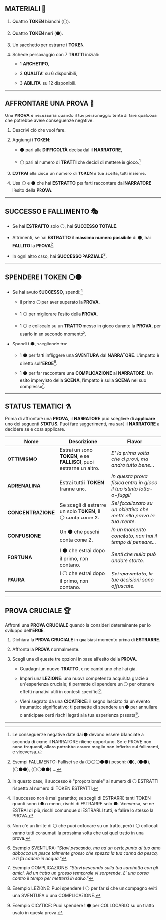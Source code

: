 

## MATERIALI 🎒


1. Quattro **TOKEN** bianchi (⚪).
    
2. Quattro **TOKEN** neri (⚫).
    
3. Un sacchetto per estrarre i **TOKEN**.
    
4. Schede personaggio con 7 **TRATTI** iniziali: 
     
	- 1 **ARCHETIPO**,
	    
	- 3 **QUALITA'** su 6 disponibili, 
	    
	- 3 **ABILITA'** su 12 disponibili.
    

---

## AFFRONTARE UNA PROVA 🎯

Una **PROVA** è necessaria quando il tuo personaggio tenta di fare qualcosa che potrebbe avere conseguenze negative.

1. Descrivi ciò che vuoi fare.
    
2. Aggiungi i **TOKEN**:
     
    - ⚫ pari alla **DIFFICOLTÀ** decisa dal il **NARRATORE**, 
        
    - ⚪ pari al numero di **TRATTI** che decidi di mettere in gioco.[^1]
    
3. **ESTRAI** alla cieca un numero di **TOKEN** a tua scelta, tutti insieme.
    
4. Usa ⚪ e ⚫ che hai **ESTRATTO** per farti raccontare dal **NARRATORE** l’esito della **PROVA**.
    

---

## SUCCESSO E FALLIMENTO 🎭


- Se hai **ESTRATTO** solo ⚪, hai **SUCCESSO TOTALE**.
    
- Altrimenti, se hai **ESTRATTO** il **massimo numero possibile** di ⚫, hai **FALLITO** la **PROVA**[^2].
    
- In ogni altro caso, hai **SUCCESSO PARZIALE**[^3].
    

---

## SPENDERE I TOKEN ⚪⚫


* Se hai avuto **SUCCESSO**, spendi:[^4]
    
    - il primo ⚪ per aver superato la **PROVA**.
        
    * 1 ⚪ per migliorare l’esito della **PROVA**.
        
	* 1 ⚪ e collocalo su un **TRATTO** messo in gioco durante la **PROVA**, per usarlo in un secondo momento[^5].
	  
* Spendi i ⚫, scegliendo tra: 
    
	* 1 ⚫ per farti infliggere una **SVENTURA** dal **NARRATORE**. L'impatto è diretto sull'**EROE**[^6]. 
	    
	* 1 ⚫ per far raccontare una **COMPLICAZIONE** al **NARRATORE**. Un esito imprevisto della **SCENA**, l'impatto è sulla **SCENA** nel suo complesso[^7].
    

---

## STATUS TEMATICI ⚗️


Prima di affrontare una **PROVA**, il **NARRATORE** può scegliere di **applicare** uno dei seguenti **STATUS**. Puoi fare suggerimenti, ma sarà il **NARRATORE** a decidere se e cosa applicare.

| Nome               | Descrizione                                                          | Flavor                                                                    |
| ------------------ | -------------------------------------------------------------------- | ------------------------------------------------------------------------- |
| **OTTIMISMO**      | Estrai un sono **TOKEN**, e se **FALLISCI**, puoi estrarne un altro. | *E' la prima volta che ci provi, ma andrà tutto bene...*                  |
| **ADRENALINA**     | Estrai tutti i **TOKEN** tranne uno.                                 | *In questa prova fisica entra in gioco il tuo istinto lotta-o-fuggi!*<br> |
| **CONCENTRAZIONE** | Se scegli di estrarre un solo **TOKEN**, il ⚪ conta come 2.          | *Sei focalizzato su un obiettivo che mette alla prova la tua mente.*      |
| **CONFUSIONE**     | Un ⚫ che peschi conta come 2.                                        | *In un momento concitato, non hai il tempo di pensare...*                 |
| **FORTUNA**        | I ⚫ che estrai dopo il primo, non contano.                           | *Senti che nulla può andare storto.*                                      |
| **PAURA**          | I ⚪ che estrai dopo il primo, non contano.                           | *Sei spaventato, le tue decisioni sono offuscate.*                        |

---

## PROVA CRUCIALE 🏆


Affronti una **PROVA CRUCIALE** quando la consideri determinante per lo sviluppo dell'**EROE**. 

1. Dichiara la **PROVA CRUCIALE** in qualsiasi momento prima di **ESTRARRE**.
     
2. Affronta la **PROVA** normalmente.
     
3. Scegli una di queste tre opzioni in base all’esito della **PROVA**.
     
	- Guadagni un nuovo **TRATTO**, o ne cambi uno che hai già.
	    
	- Impari una **LEZIONE**: una nuova competenza acquisita grazie a un'esperienza cruciale; ti permette di spendere un ⚪ per ottenere effetti narrativi utili in contesti specifici[^8].
	    
	- Vieni segnato da una **CICATRICE**: il segno lasciato da un evento traumatico significativo; ti permette di spendere un ⚫ per annullare o anticipare certi rischi legati alla tua esperienza passata[^9].
	  

---

[^1]: Le conseguenze negative date dai ⚫ devono essere bilanciate a seconda di come il NARRATORE ritiene opportuno. Se le PROVE non sono frequenti, allora potrebbe essere meglio non infierire sui fallimenti, e viceversa.

[^2]: Esempi FALLIMENTO: Fallisci se da (⚪⚪⚪⚫⚫) peschi: (⚫), (⚫⚫), (⚪⚫⚫), (⚪⚪⚫⚫) ...

[^3]: In questo caso, il successo è "proporzionale" al numero di ⚪ ESTRATTI rispetto al numero di TOKEN ESTRATTI.

[^4]: Il successo non è mai garantito; se scegli di ESTRARRE tanti TOKEN quanti sono i ⚫ o meno, rischi di ESTRARRE solo ⚫. Viceversa, se ne ESTRAI di più, rischi comunque di ESTRARLI tutti, e fallire lo stesso la PROVA.

[^5]: Non c'è un limite di ⚪ che puoi collocare su un tratto, però i ⚪ collocati vanno tutti consumati la prossima volta che usi quel tratto in una prova.

[^6]: Esempio SVENTURA: *"Stavi pescando, ma ad un certo punto al tuo amo abbocca un pesce talmente grosso che spezza la tua canna da pesca, e ti fa cadere in acqua."*

[^7]: Esempio COMPLICAZIONE: *"Stavi pescando sulla tua barchetta con gli amici. Ad un tratto un grosso temporale vi sorprende. E' una corsa contro il tempo per mettersi in salvo."*
 
[^8]: Esempio LEZIONE: Puoi spendere 1 ⚪ per far sì che un compagno eviti una SVENTURA o una COMPLICAZIONE.

[^9]: Esempio CICATICE: Puoi spendere 1 ⚫ per COLLOCARLO su un tratto usato in questa prova.
